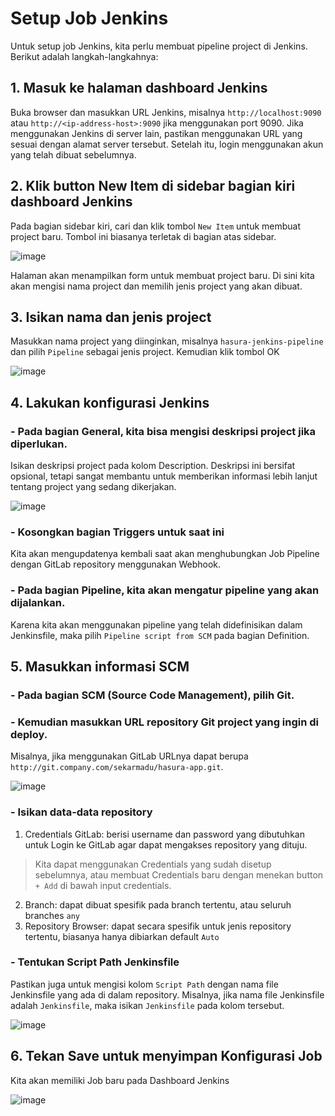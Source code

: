 # Setup Job Jenkins

Untuk setup job Jenkins, kita perlu membuat pipeline project di Jenkins. Berikut adalah langkah-langkahnya:

## 1. Masuk ke halaman dashboard Jenkins
Buka browser dan masukkan URL Jenkins, misalnya `http://localhost:9090` atau `http://<ip-address-host>:9090` jika menggunakan port 9090. Jika menggunakan Jenkins di server lain, pastikan menggunakan URL yang sesuai dengan alamat server tersebut. Setelah itu, login menggunakan akun yang telah dibuat sebelumnya.

## 2. Klik button New Item di sidebar bagian kiri dashboard Jenkins
Pada bagian sidebar kiri, cari dan klik tombol `New Item` untuk membuat project baru. Tombol ini biasanya terletak di bagian atas sidebar.

![image](https://github.com/user-attachments/assets/cd79b84d-9705-4324-a3e6-7f29afdf8a3c)

Halaman akan menampilkan form untuk membuat project baru. Di sini kita akan mengisi nama project dan memilih jenis project yang akan dibuat.

## 3. Isikan nama dan jenis project
Masukkan nama project yang diinginkan, misalnya `hasura-jenkins-pipeline` dan pilih `Pipeline` sebagai jenis project. Kemudian klik tombol OK

![image](https://github.com/user-attachments/assets/4769a15b-6b5c-49ea-91d2-fac58a896a22)

## 4. Lakukan konfigurasi Jenkins

### - Pada bagian General, kita bisa mengisi deskripsi project jika diperlukan.
Isikan deskripsi project pada kolom Description. Deskripsi ini bersifat opsional, tetapi sangat membantu untuk memberikan informasi lebih lanjut tentang project yang sedang dikerjakan.

![image](https://github.com/user-attachments/assets/de92972f-5947-4812-9d66-f2987095f069)

### - Kosongkan bagian Triggers untuk saat ini
Kita akan mengupdatenya kembali saat akan menghubungkan Job Pipeline dengan GitLab repository menggunakan Webhook.

### - Pada bagian Pipeline, kita akan mengatur pipeline yang akan dijalankan.
Karena kita akan menggunakan pipeline yang telah didefinisikan dalam Jenkinsfile, maka pilih `Pipeline script from SCM` pada bagian Definition.

## 5. Masukkan informasi SCM
### - Pada bagian SCM (Source Code Management), pilih Git.
### - Kemudian masukkan URL repository Git project yang ingin di deploy.
Misalnya, jika menggunakan GitLab URLnya dapat berupa `http://git.company.com/sekarmadu/hasura-app.git`.

![image](https://github.com/user-attachments/assets/4aed7c4a-f6ed-47bd-ba81-55c9aae2cf16)

### - Isikan data-data repository
1. Credentials GitLab: berisi username dan password yang dibutuhkan untuk Login ke GitLab agar dapat mengakses repository yang dituju.
> Kita dapat menggunakan Credentials yang sudah disetup sebelumnya, atau membuat Credentials baru dengan menekan button `+ Add` di bawah input credentials.
2. Branch: dapat dibuat spesifik pada branch tertentu, atau seluruh branches `any`
3. Repository Browser: dapat secara spesifik untuk jenis repository tertentu, biasanya hanya dibiarkan default `Auto`

### - Tentukan Script Path Jenkinsfile
Pastikan juga untuk mengisi kolom `Script Path` dengan nama file Jenkinsfile yang ada di dalam repository. Misalnya, jika nama file Jenkinsfile adalah `Jenkinsfile`, maka isikan `Jenkinsfile` pada kolom tersebut.

![image](https://github.com/user-attachments/assets/32555591-e3b4-44c4-ac11-25cd17e52cdd)

## 6. Tekan Save untuk menyimpan Konfigurasi Job
Kita akan memiliki Job baru pada Dashboard Jenkins

![image](https://github.com/user-attachments/assets/0b631147-5bcf-484f-bbfd-52621407bfd7)

